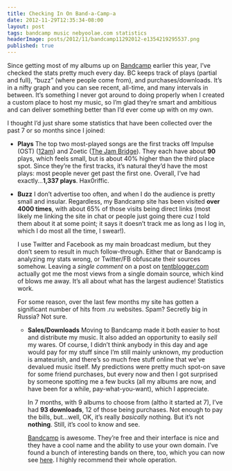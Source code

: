 ```yaml
---
title: Checking In On Band-a-Camp-a
date: 2012-11-29T12:35:34-08:00
layout: post
tags: bandcamp music nebyoolae.com statistics
headerImage: posts/2012/11/bandcamp11292012-e1354219295537.png
published: true
---
```

Since getting most of my albums up on [Bandcamp](http://nebyoolae.bandcamp.com) earlier this year, I&#8217;ve checked the stats pretty much every day. BC keeps track of plays (partial and full), &#8220;buzz&#8221; (where people come from), and purchases/downloads. It&#8217;s in a nifty graph and you can see recent, all-time, and many intervals in between. It&#8217;s something I never got around to doing properly when I created a custom place to host my music, so I&#8217;m glad they&#8217;re smart and ambitious and can deliver something better than I&#8217;d ever come up with on my own.

<!--more-->

I thought I&#8217;d just share some statistics that have been collected over the past 7 or so months since I joined:

* **Plays**
  The top two most-played songs are the first tracks off Impulse (OST) ([12am](http://nebyoolae.bandcamp.com/track/12am)) and Zoetic ([The Jam Bridge](http://nebyoolae.bandcamp.com/track/the-jam-bridge)). They each have about **90** plays, which feels small, but is about 40% higher than the third place spot. Since they&#8217;re the first tracks, it&#8217;s natural they&#8217;d have the most plays: most people never get past the first one. Overall, I&#8217;ve had exactly&#8230;**1,337 plays**. Hax0riffic.
* **Buzz**
  I don&#8217;t advertise too often, and when I do the audience is pretty small and insular. Regardless, my Bandcamp site has been visited **over 4000 times**, with about 65% of those visits being direct links (most likely me linking the site in chat or people just going there cuz I told them about it at some point; it says it doesn&#8217;t track me as long as I log in, which I do most all the time, I swear!).</p>
  I use Twitter and Facebook as my main broadcast medium, but they don&#8217;t seem to result in much follow-through. Either that or Bandcamp is analyzing my stats wrong, or Twitter/FB obfuscate their sources somehow. Leaving a _single comment_ on a post on [tentblogger.com](http://tentblogger.com) actually got me the most views from a single domain source, which kind of blows me away. It&#8217;s all about what has the largest audience! Statistics work.

  For some reason, over the last few months my site has gotten a significant number of hits from .ru websites. Spam? Secretly big in Russia? Not sure.

  * **Sales/Downloads**
    Moving to Bandcamp made it both easier to host and distribute my music. It also added an opportunity to easily _sell_ my wares. Of course, I didn&#8217;t think anybody in this day and age would pay for my stuff since I&#8217;m still mainly unknown, my production is amateurish, and there&#8217;s so much free stuff online that we&#8217;ve devalued music itself. My predictions were pretty much spot-on save for some friend purchases, but every now and then I got surprised by someone spotting me a few bucks (all my albums are now, and have been for a while, pay-what-you-want), which I appreciate.</p>
    In 7 months, with 9 albums to choose from (altho it started at 7), I&#8217;ve had **93 downloads**, 12 of those being purchases. Not enough to pay the bills, but&#8230;well, OK, it&#8217;s really _basically_ nothing. But it&#8217;s not **nothing**. Still, it&#8217;s cool to know and see.

    [Bandcamp](http://bandcamp.com) is awesome. They&#8217;re free and their interface is nice and they have a cool name and the ability to use your own domain. I&#8217;ve found a bunch of interesting bands on there, too, which you can now see [here](http://bandcamp.com/nebyoolae). I highly recommend their whole operation.
